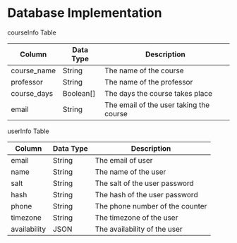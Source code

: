 # Database Implementation

courseInfo Table

| Column       | Data Type | Description                             |
|--------------|-----------|-----------------------------------------|
| course_name  | String    | The name of the course                  |
| professor    | String    | The name of the professor               |
| course_days  | Boolean[] | The days the course takes place         |
| email        | String    | The email of the user taking the course |

userInfo Table

| Column       | Data Type | Description                     |
|--------------|-----------|---------------------------------|
| email        | String    | The email of user               |
| name         | String    | The name of the user            |
| salt         | String    | The salt of the user password   |
| hash         | String    | The hash of the user password   |
| phone        | String    | The phone number of the counter |
| timezone     | String    | The timezone of the user        |
| availability | JSON      | The availability of the user    |
